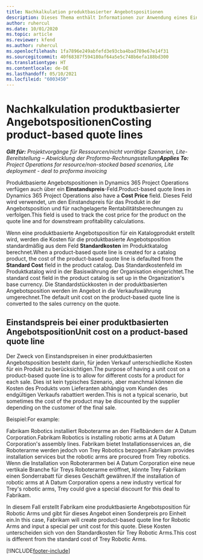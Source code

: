 ```yaml
---
title: Nachkalkulation produktbasierter Angebotspositionen
description: Dieses Thema enthält Informationen zur Anwendung eines Einstandspreis bei einer produktbasierten Angebotsposition.
author: ruhercul
ms.date: 10/01/2020
ms.topic: article
ms.reviewer: kfend
ms.author: ruhercul
ms.openlocfilehash: 1fa7896e249abfefd3e93cba4bad789e67e14f31
ms.sourcegitcommit: 40f68387f594180af64a5e5c748b6efa188bd300
ms.translationtype: HT
ms.contentlocale: de-DE
ms.lasthandoff: 05/10/2021
ms.locfileid: "6003450"
---
```

# <a name="costing-product-based-quote-lines"></a><span data-ttu-id="79b8c-103">Nachkalkulation produktbasierter Angebotspositionen</span><span class="sxs-lookup"><span data-stu-id="79b8c-103">Costing product-based quote lines</span></span>

<span data-ttu-id="79b8c-104">_**Gilt für:** Projektvorgänge für Ressourcen/nicht vorrätige Szenarien, Lite-Bereitstellung – Abwicklung der Proforma-Rechnungsstellung_</span><span class="sxs-lookup"><span data-stu-id="79b8c-104">_**Applies To:** Project Operations for resource/non-stocked based scenarios, Lite deployment - deal to proforma invoicing_</span></span>


<span data-ttu-id="79b8c-105">Produktbasierte Angebotspositionen in Dynamics 365 Project Operations verfügen auch über ein **Einstandspreis**-Feld.</span><span class="sxs-lookup"><span data-stu-id="79b8c-105">Product-based quote lines in Dynamics 365 Project Operations also have a **Cost Price** field.</span></span> <span data-ttu-id="79b8c-106">Dieses Feld wird verwendet, um den Einstandspreis für das Produkt in der Angebotsposition und für nachgelagerte Rentabilitätsberechnungen zu verfolgen.</span><span class="sxs-lookup"><span data-stu-id="79b8c-106">This field is used to track the cost price for the product on the quote line and for downstream profitability calculations.</span></span>

<span data-ttu-id="79b8c-107">Wenn eine produktbasierte Angebotsposition für ein Katalogprodukt erstellt wird, werden die Kosten für die produktbasierte Angebotsposition standardmäßig aus dem Feld **Standardkosten** im Produktkatalog berechnet.</span><span class="sxs-lookup"><span data-stu-id="79b8c-107">When a product-based quote line is created for a catalog product, the cost of the product-based quote line is defaulted from the **Standard Cost** field in the product catalog.</span></span> <span data-ttu-id="79b8c-108">Das Standardkostenfeld im Produktkatalog wird in der Basiswährung der Organisation eingerichtet.</span><span class="sxs-lookup"><span data-stu-id="79b8c-108">The standard cost field in the product catalog is set up in the Organization's base currency.</span></span> <span data-ttu-id="79b8c-109">Die Standardstückkosten in der produktbasierten Angebotsposition werden im Angebot in die Verkaufswährung umgerechnet.</span><span class="sxs-lookup"><span data-stu-id="79b8c-109">The default unit cost on the product-based quote line is converted to the sales currency on the quote.</span></span>

## <a name="unit-cost-on-a-product-based-quote-line"></a><span data-ttu-id="79b8c-110">Einstandspreis bei einer produktbasierten Angebotsposition</span><span class="sxs-lookup"><span data-stu-id="79b8c-110">Unit cost on a product-based quote line</span></span>

<span data-ttu-id="79b8c-111">Der Zweck von Einstandspreisen in einer produktbasierten Angebotsposition besteht darin, für jeden Verkauf unterschiedliche Kosten für ein Produkt zu berücksichtigen.</span><span class="sxs-lookup"><span data-stu-id="79b8c-111">The purpose of having a unit cost on a product-based quote line is to allow for different costs for a product for each sale.</span></span> <span data-ttu-id="79b8c-112">Dies ist kein typisches Szenario, aber manchmal können die Kosten des Produkts vom Lieferanten abhängig vom Kunden des endgültigen Verkaufs rabattiert werden.</span><span class="sxs-lookup"><span data-stu-id="79b8c-112">This is not a typical scenario, but sometimes the cost of the product may be discounted by the supplier depending on the customer of the final sale.</span></span>

<span data-ttu-id="79b8c-113">Beispiel:</span><span class="sxs-lookup"><span data-stu-id="79b8c-113">For example:</span></span>

<span data-ttu-id="79b8c-114">Fabrikam Robotics installiert Roboterarme an den Fließbändern der A Datum Corporation.</span><span class="sxs-lookup"><span data-stu-id="79b8c-114">Fabrikam Robotics is installing robotic arms at A Datum Corporation's assembly lines.</span></span> <span data-ttu-id="79b8c-115">Fabrikam bietet Installationsservices an, die Roboterarme werden jedoch von Trey Robotics bezogen.</span><span class="sxs-lookup"><span data-stu-id="79b8c-115">Fabrikam provides installation services but the robotic arms are procured from Trey robotics.</span></span> <span data-ttu-id="79b8c-116">Wenn die Installation von Roboterarmen bei A Datum Corporation eine neue vertikale Branche für Treys Roboterarme eröffnet, könnte Trey Fabrikam einen Sonderrabatt für dieses Geschäft gewähren.</span><span class="sxs-lookup"><span data-stu-id="79b8c-116">If the installation of robotic arms at A Datum Corporation opens a new industry vertical for Trey's robotic arms, Trey could give a special discount for this deal to Fabrikam.</span></span>

<span data-ttu-id="79b8c-117">In diesem Fall erstellt Fabrikam eine produktbasierte Angebotsposition für Robotic Arms und gibt für dieses Angebot einen Sonderpreis pro Einheit ein.</span><span class="sxs-lookup"><span data-stu-id="79b8c-117">In this case, Fabrikam will create product-based quote line for Robotic Arms and input a special per unit cost for this quote.</span></span> <span data-ttu-id="79b8c-118">Diese Kosten unterscheiden sich von den Standardkosten für Trey Robotic Arms.</span><span class="sxs-lookup"><span data-stu-id="79b8c-118">This cost is different from the standard cost of Trey Robotic Arms.</span></span>


[!INCLUDE[footer-include](../../includes/footer-banner.md)]